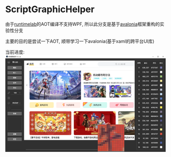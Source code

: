 # ScriptGraphicHelper

由于[runtimelab](https://github.com/dotnet/runtimelab/tree/feature/NativeAOT)的AOT编译不支持WPF, 所以此分支是基于[avalonia](https://github.com/AvaloniaUI/Avalonia)框架重构的实验性分支

主要的目的是尝试一下AOT, 顺带学习一下avalonia(基于xaml的跨平台UI库)

当前进度:![](screenshot/screenshot_1.png)







